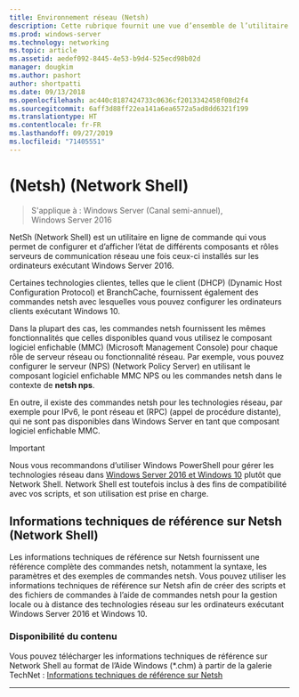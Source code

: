 ```yaml
---
title: Environnement réseau (Netsh)
description: Cette rubrique fournit une vue d’ensemble de l’utilitaire en ligne de commande NetSh (Network Shell) dans Windows Server 2016.
ms.prod: windows-server
ms.technology: networking
ms.topic: article
ms.assetid: aedef092-8445-4e53-b9d4-525ecd98b02d
manager: dougkim
ms.author: pashort
author: shortpatti
ms.date: 09/13/2018
ms.openlocfilehash: ac440c8187424733c0636cf2013342458f08d2f4
ms.sourcegitcommit: 6aff3d88ff22ea141a6ea6572a5ad8dd6321f199
ms.translationtype: HT
ms.contentlocale: fr-FR
ms.lasthandoff: 09/27/2019
ms.locfileid: "71405551"
---
```

# <a name="network-shell-netsh"></a>\(Netsh\) (Network Shell)

>S'applique à : Windows Server (Canal semi-annuel), Windows Server 2016

NetSh (Network Shell) est un utilitaire en ligne de commande qui vous permet de configurer et d’afficher l’état de différents composants et rôles serveurs de communication réseau une fois ceux-ci installés sur les ordinateurs exécutant Windows Server 2016.

Certaines technologies clientes, telles que le client \(DHCP\) (Dynamic Host Configuration Protocol) et BranchCache, fournissent également des commandes netsh avec lesquelles vous pouvez configurer les ordinateurs clients exécutant Windows 10.

Dans la plupart des cas, les commandes netsh fournissent les mêmes fonctionnalités que celles disponibles quand vous utilisez le composant logiciel enfichable \(MMC\) (Microsoft Management Console) pour chaque rôle de serveur réseau ou fonctionnalité réseau. Par exemple, vous pouvez configurer le serveur \(NPS\) (Network Policy Server) en utilisant le composant logiciel enfichable MMC NPS ou les commandes netsh dans le contexte de **netsh nps**.

En outre, il existe des commandes netsh pour les technologies réseau, par exemple pour IPv6, le pont réseau et \(RPC\) (appel de procédure distante), qui ne sont pas disponibles dans Windows Server en tant que composant logiciel enfichable MMC.

>[!IMPORTANT]
>Nous vous recommandons d’utiliser Windows PowerShell pour gérer les technologies réseau dans [Windows Server 2016 et Windows 10](https://technet.microsoft.com/library/mt156917.aspx) plutôt que Network Shell. Network Shell est toutefois inclus à des fins de compatibilité avec vos scripts, et son utilisation est prise en charge.

## <a name="network-shell-netsh-technical-reference"></a>Informations techniques de référence sur Netsh (Network Shell)

Les informations techniques de référence sur Netsh fournissent une référence complète des commandes netsh, notamment la syntaxe, les paramètres et des exemples de commandes netsh. Vous pouvez utiliser les informations techniques de référence sur Netsh afin de créer des scripts et des fichiers de commandes à l’aide de commandes netsh pour la gestion locale ou à distance des technologies réseau sur les ordinateurs exécutant Windows Server 2016 et Windows 10.  
  
### <a name="content-availability"></a>Disponibilité du contenu  
  
Vous pouvez télécharger les informations techniques de référence sur Network Shell au format de l’Aide Windows \(*.chm\) à partir de la galerie TechNet : [Informations techniques de référence sur Netsh](https://gallery.technet.microsoft.com/Netsh-Technical-Reference-c46523dc)  
  
---

